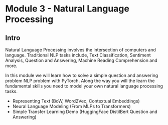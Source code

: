 # Module 3 - Natural Language Processing
## Intro

Natural Language Processing involves the intersection of computers and language. Traditional NLP tasks include, Text Classification, Sentiment Analysis, Question and Answering, Machine Reading Comprehension and more. 

In this module we will learn how to solve a simple question and answering problem NLP problem with PyTorch. Along the way you will the learn the fundamental skills you need to model your own natural language processing tasks.

- Representing Text (BoW, Word2Vec, Contextual Embeddings)
- Neural Language Modeling (From MLPs to Transformers)
- Simple Transfer Learning Demo (HuggingFace DistilBert Question and Answering)